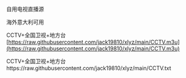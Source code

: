 自用电视直播源<p>海外意大利可用</p>CCTV+全国卫视+地方台 [https://raw.githubusercontent.com/jack19810/xlyz/main/CCTV.m3u](https://raw.githubusercontent.com/jack19810/xlyz/main/CCTV.m3u)</p>
<p>CCTV+全国卫视+地方台https://raw.githubusercontent.com/jack19810/xlyz/main/CCTV.txt </p>
